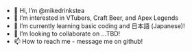 - 👋 Hi, I’m @mikedrinkstea
- 👀 I’m interested in VTubers, Craft Beer, and Apex Legends
- 🌱 I’m currently learning basic coding and 日本語 (Japanese)!
- 💞️ I’m looking to collaborate on ...TBD!
- 📫 How to reach me - message me on github!

<!---
mikedrinkstea/mikedrinkstea is a ✨ special ✨ repository because its `README.md` (this file) appears on your GitHub profile.
You can click the Preview link to take a look at your changes.
--->
